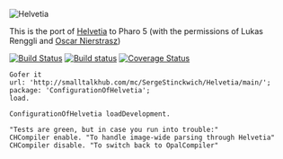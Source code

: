 
![Helvetia](http://scg.unibe.ch/download/helvetia/helvetia.png)

This is the port of [Helvetia](http://scg.unibe.ch/research/helvetia) to Pharo 5 (with the permissions of Lukas Renggli and [Oscar Nierstrasz](http://scg.unibe.ch/staff/oscar))

[![Build Status](https://travis-ci.org/UMMISCO/Helvetia.svg?branch=master)](https://travis-ci.org/UMMISCO/Helvetia)
[![Build status](https://ci.appveyor.com/api/projects/status/an669lqnnacp6y57?svg=true)](https://ci.appveyor.com/project/SergeStinckwich/helvetia)
[![Coverage Status](https://coveralls.io/repos/github/UMMISCO/Helvetia/badge.svg)](https://coveralls.io/github/UMMISCO/Helvetia)
 
```Smalltalk
Gofer it
url: 'http://smalltalkhub.com/mc/SergeStinckwich/Helvetia/main/';
package: 'ConfigurationOfHelvetia';
load.

ConfigurationOfHelvetia loadDevelopment.

"Tests are green, but in case you run into trouble:"
CHCompiler enable. "To handle image-wide parsing through Helvetia"
CHCompiler disable. "To switch back to OpalCompiler"
```
 
